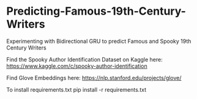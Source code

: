 # Predicting-Famous-19th-Century-Writers

Experimenting with Bidirectional GRU to predict Famous and Spooky 19th Century Writers

Find the Spooky Author Identification Dataset on Kaggle here:
https://www.kaggle.com/c/spooky-author-identification

Find Glove Embeddings here:
https://nlp.stanford.edu/projects/glove/

To install requirements.txt
pip install -r requirements.txt
